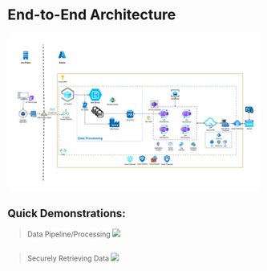 # End-to-End Architecture 
![](https://github.com/ryanninodizon/EHR-PoC/blob/main/arch/MainFlow.png)

## Quick Demonstrations:
> Data Pipeline/Processing 
![](https://github.com/ryanninodizon/EHR-PoC/blob/main/arch/data-pipeline-poc.gif)

## 
> Securely Retrieving Data 
![](https://github.com/ryanninodizon/EHR-PoC/blob/main/arch/fetching-data.gif)

